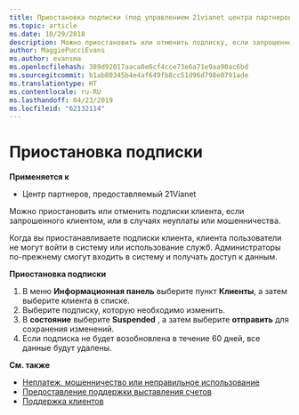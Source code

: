 ```yaml
---
title: Приостановка подписки (под управлением 21vianet центра партнеров)
ms.topic: article
ms.date: 10/29/2018
description: Можно приостановить или отменить подписку, если запрошенного клиентом, или в случаях неуплаты или мошенничества.
author: MaggiePucciEvans
ms.author: evansma
ms.openlocfilehash: 389d92017aaca0e6cf4cce73e6a71e9aa90ac6bd
ms.sourcegitcommit: b1ab80345b4e4af649fb8cc51d96d798e0791ade
ms.translationtype: HT
ms.contentlocale: ru-RU
ms.lasthandoff: 04/23/2019
ms.locfileid: "62132114"
---
```

# <a name="suspend-a-subscription"></a>Приостановка подписки

**Применяется к**

-   Центр партнеров, предоставляемый 21Vianet

Можно приостановить или отменить подписки клиента, если запрошенного клиентом, или в случаях неуплаты или мошенничества.

Когда вы приостанавливаете подписки клиента, клиента пользователи не могут войти в систему или использование служб. Администраторы по-прежнему смогут входить в систему и получать доступ к данным.

**Приостановка подписки**

1.  В меню **Информационная панель** выберите пункт **Клиенты**, а затем выберите клиента в списке.
2.  Выберите подписку, которую необходимо изменить.
3.  В **состояние** выберите **Suspended** , а затем выберите **отправить** для сохранения изменений.
4.  Если подписка не будет возобновлена в течение 60 дней, все данные будут удалены.

**См. также**

-   [Неплатеж, мошенничество или неправильное использование](non-payment-fraud-or-misuse.md)
-   [Предоставление поддержки выставления счетов](provide-billing-support.md)
-   [Поддержка клиентов](customer-support.md)